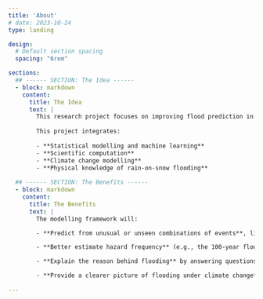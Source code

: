 ```yaml
---
title: 'About'
# date: 2023-10-24
type: landing

design:
  # Default section spacing
  spacing: "6rem"

sections:
  ## ------ SECTION: The Idea ------
  - block: markdown
    content:
      title: The Idea
      text: |
        This research project focuses on improving flood prediction in the Alps by analyzing compound climate events like rain-on-snow flooding. It aims to integrate statistical and machine learning methods to create a robust model that can predict flood scenarios and their probabilities. This model will support disaster preparedness and contribute to climate resilience by utilizing satellite data to explore new combinations of flood hazards and their impacts.
        
        This project integrates:
        
        - **Statistical modelling and machine learning**
        - **Scientific computation**
        - **Climate change modelling**
        - **Physical knowledge of rain-on-snow flooding**
         
  ## ------ SECTION: The Benefits ------
  - block: markdown
    content:
      title: The Benefits
      text: |
        The modelling framework will:

        - **Predict from unusual or unseen combinations of events**, like rain-on-snow. This is achieved through statistical advances to predict the compounding effect of events leading to flooding.

        - **Better estimate hazard frequency** (e.g., the 100-year flood), emerging as a result of the model being informed of the events leading to the flooding. This results in more informed infrastructure design and better risk-informed decision making.

        - **Explain the reason behind flooding** by answering questions like: What paths in the event tree are most likely to lead to a 100-year flood? What is the probability of a 200-year flood, given a large snowpack this winter? This allows stakeholders to explore critical 'what-if' scenarios, making informed decisions in emergency response planning and resource management.

        - **Provide a clearer picture of flooding under climate change** from the improved understanding of events leading up to flooding.
         
---
```

